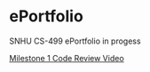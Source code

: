 # ePortfolio

SNHU CS-499 ePortfolio in progess

[Milestone 1 Code Review Video](https://youtu.be/i5q9_nD8WMU)
